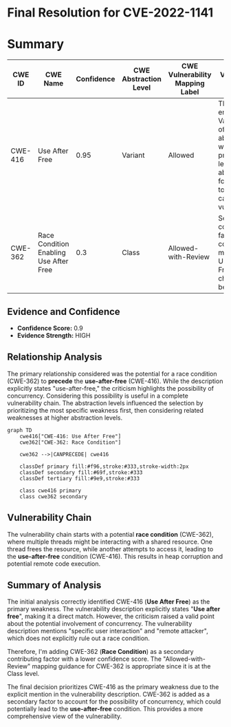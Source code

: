 # Final Resolution for CVE-2022-1141

# Summary
| CWE ID | CWE Name | Confidence | CWE Abstraction Level | CWE Vulnerability Mapping Label | CWE-Vulnerability Mapping Notes |
|---|---|---|---|---|---|
| CWE-416 | Use After Free | 0.95 | Variant | Allowed | This CWE entry is at the Variant level of abstraction, which is a preferred level of abstraction for mapping to the root causes of vulnerabilities. |
| CWE-362 | Race Condition Enabling Use After Free | 0.3 | Class | Allowed-with-Review | Secondary contributing factor; concurrency may lead to Use-After-Free. Examine children for a better fit. |

## Evidence and Confidence

*   **Confidence Score:** 0.9
*   **Evidence Strength:** HIGH

## Relationship Analysis
The primary relationship considered was the potential for a race condition (CWE-362) to **precede** the **use-after-free** (CWE-416). While the description explicitly states "use-after-free," the criticism highlights the possibility of concurrency. Considering this possibility is useful in a complete vulnerability chain. The abstraction levels influenced the selection by prioritizing the most specific weakness first, then considering related weaknesses at higher abstraction levels.

```mermaid
graph TD
    cwe416["CWE-416: Use After Free"]
    cwe362["CWE-362: Race Condition"]

    cwe362 -->|CANPRECEDE| cwe416

    classDef primary fill:#f96,stroke:#333,stroke-width:2px
    classDef secondary fill:#69f,stroke:#333
    classDef tertiary fill:#9e9,stroke:#333

    class cwe416 primary
    class cwe362 secondary
```

## Vulnerability Chain
The vulnerability chain starts with a potential **race condition** (CWE-362), where multiple threads might be interacting with a shared resource. One thread frees the resource, while another attempts to access it, leading to the **use-after-free** condition (CWE-416). This results in heap corruption and potential remote code execution.

## Summary of Analysis
The initial analysis correctly identified CWE-416 (**Use After Free**) as the primary weakness. The vulnerability description explicitly states "**Use after free**", making it a direct match. However, the criticism raised a valid point about the potential involvement of concurrency. The vulnerability description mentions "specific user interaction" and "remote attacker", which does not explicitly rule out a race condition.

Therefore, I'm adding CWE-362 (**Race Condition**) as a secondary contributing factor with a lower confidence score. The "Allowed-with-Review" mapping guidance for CWE-362 is appropriate since it is at the Class level.

The final decision prioritizes CWE-416 as the primary weakness due to the explicit mention in the vulnerability description. CWE-362 is added as a secondary factor to account for the possibility of concurrency, which could potentially lead to the **use-after-free** condition. This provides a more comprehensive view of the vulnerability.
